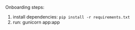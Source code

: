 Onboarding steps:

1. install dependencies: `pip install -r requirements.txt`
2. run: gunicorn app:app